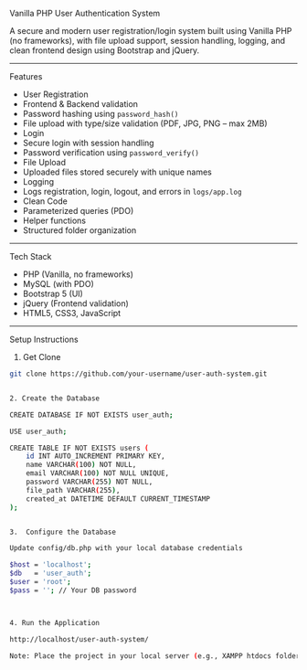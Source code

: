 Vanilla PHP User Authentication System

A secure and modern user registration/login system built using Vanilla PHP (no frameworks), with file upload support, session handling, logging, and clean frontend design using Bootstrap and jQuery.

---

 Features

-  User Registration
  - Frontend & Backend validation
  - Password hashing using `password_hash()`
  - File upload with type/size validation (PDF, JPG, PNG – max 2MB)
-  Login
  - Secure login with session handling
  - Password verification using `password_verify()`
-  File Upload
  - Uploaded files stored securely with unique names
-  Logging
  - Logs registration, login, logout, and errors in `logs/app.log`
-  Clean Code
  - Parameterized queries (PDO)
  - Helper functions
  - Structured folder organization


  
---

 Tech Stack

- PHP (Vanilla, no frameworks)
- MySQL (with PDO)
- Bootstrap 5 (UI)
- jQuery (Frontend validation)
- HTML5, CSS3, JavaScript

---

 Setup Instructions

1. Get Clone 

```bash
git clone https://github.com/your-username/user-auth-system.git


2. Create the Database

CREATE DATABASE IF NOT EXISTS user_auth;

USE user_auth;

CREATE TABLE IF NOT EXISTS users (
    id INT AUTO_INCREMENT PRIMARY KEY,
    name VARCHAR(100) NOT NULL,
    email VARCHAR(100) NOT NULL UNIQUE,
    password VARCHAR(255) NOT NULL,
    file_path VARCHAR(255),
    created_at DATETIME DEFAULT CURRENT_TIMESTAMP
);


3.  Configure the Database

Update config/db.php with your local database credentials

$host = 'localhost';
$db   = 'user_auth';
$user = 'root';
$pass = ''; // Your DB password



4. Run the Application

http://localhost/user-auth-system/

Note: Place the project in your local server (e.g., XAMPP htdocs folder)
